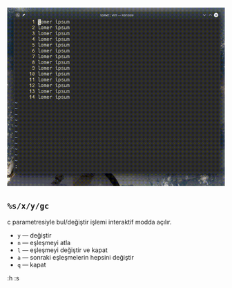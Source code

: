 ![](35.gif)

## `%s/x/y/gc`

c parametresiyle bul/değiştir işlemi interaktif modda açılır.

- `y` ― değiştir
- `n` ― eşleşmeyi atla
- `l` ― eşleşmeyi değiştir ve kapat
- `a` ― sonraki eşleşmelerin hepsini değiştir
- `q` ― kapat

:h :s
